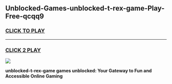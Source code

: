 
## Unblocked-Games-unblocked-t-rex-game-Play-Free-qcqq9
<h3>
<a href="https://premium76.site?title=unblocked-t-rex-game&ref=17A">CLICK TO PLAY</a></h3>
<hr>

<h3>
<a href="https://premium76.site?title=unblocked-t-rex-game&ref=17A">CLICK 2 PLAY</a>
  
</h3>

<a href="https://premium76.site?title=unblocked-t-rex-game&ref=17A"><img src="https://clearcache.store/games.png"></a>


**unblocked-t-rex-game games unblocked: Your Gateway to Fun and Accessible Online Gaming**

